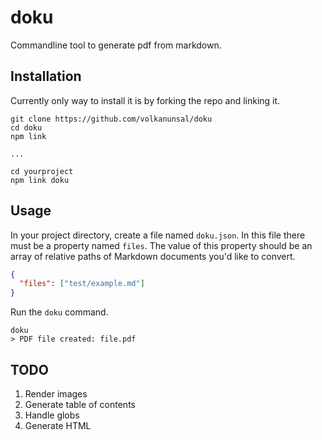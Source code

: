 # doku

Commandline tool to generate pdf from markdown.


## Installation

Currently only way to install it is by forking the repo and linking it.

```
git clone https://github.com/volkanunsal/doku
cd doku 
npm link

...

cd yourproject
npm link doku
```

## Usage

In your project directory, create a file named `doku.json`. In this file there must be a property named `files`. The value of this property should be an array of relative paths of Markdown documents you'd like to convert. 

```json
{
  "files": ["test/example.md"]
}
```

Run the `doku` command. 

```
doku
> PDF file created: file.pdf
```

## TODO

1. Render images
1. Generate table of contents
1. Handle globs 
1. Generate HTML




